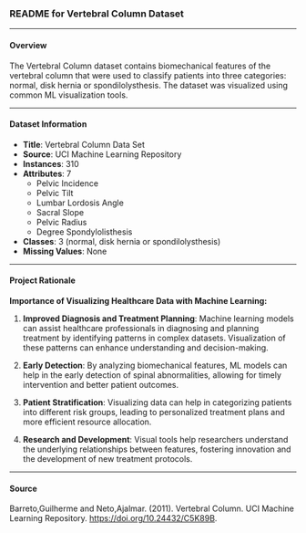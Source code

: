### README for Vertebral Column Dataset

---

#### Overview

The Vertebral Column dataset contains biomechanical features of the vertebral column that were used to classify patients into three categories: normal, disk hernia or spondilolysthesis. The dataset was visualized using common ML visualization tools. 

---

#### Dataset Information

- **Title**: Vertebral Column Data Set
- **Source**: UCI Machine Learning Repository
- **Instances**: 310
- **Attributes**: 7
  - Pelvic Incidence
  - Pelvic Tilt
  - Lumbar Lordosis Angle
  - Sacral Slope
  - Pelvic Radius
  - Degree Spondylolisthesis
- **Classes**: 3 (normal, disk hernia or spondilolysthesis)
- **Missing Values**: None

---

#### Project Rationale

**Importance of Visualizing Healthcare Data with Machine Learning:**

1. **Improved Diagnosis and Treatment Planning**: Machine learning models can assist healthcare professionals in diagnosing and planning treatment by identifying patterns in complex datasets. Visualization of these patterns can enhance understanding and decision-making.

2. **Early Detection**: By analyzing biomechanical features, ML models can help in the early detection of spinal abnormalities, allowing for timely intervention and better patient outcomes.

3. **Patient Stratification**: Visualizing data can help in categorizing patients into different risk groups, leading to personalized treatment plans and more efficient resource allocation.

4. **Research and Development**: Visual tools help researchers understand the underlying relationships between features, fostering innovation and the development of new treatment protocols.


---

#### Source

Barreto,Guilherme and Neto,Ajalmar. (2011). Vertebral Column. UCI Machine Learning Repository. https://doi.org/10.24432/C5K89B.
